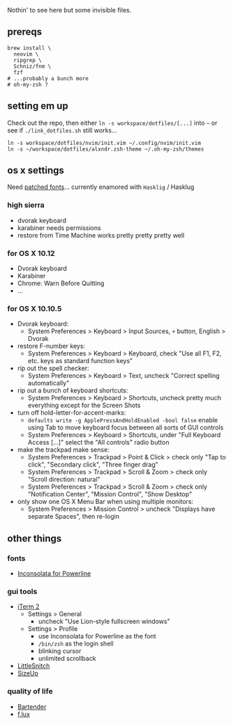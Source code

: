 Nothin' to see here but some invisible files.

## prereqs

    brew install \
      neovim \
      ripgrep \
      Schniz/fnm \
      fzf
    # ...probably a bunch more
    # oh-my-zsh ?

## setting em up

Check out the repo, then either `ln -s workspace/dotfiles/[...]` into `~` or see if `./link_dotfiles.sh` still works...

    ln -s workspace/dotfiles/nvim/init.vim ~/.config/nvim/init.vim
    ln -s ~/workspace/dotfiles/alxndr.zsh-theme ~/.oh-my-zsh/themes

## os x settings

Need [patched fonts](https://www.nerdfonts.com/font-downloads)... currently enamored with `Hasklig` / Hasklug

### high sierra

* dvorak keyboard
* karabiner needs permissions
* restore from Time Machine works pretty pretty pretty well

### for OS X 10.12

* Dvorak keyboard
* Karabiner
* Chrome: Warn Before Quitting
* ...

### for OS X 10.10.5

* Dvorak keyboard:
  * System Preferences > Keyboard > Input Sources, `+` button, English > Dvorak
* restore F-number keys:
  * System Preferences > Keyboard > Keyboard, check "Use all F1, F2, etc. keys as standard function keys"
* rip out the spell checker:
  * System Preferences > Keyboard > Text, uncheck "Correct spelling automatically"
* rip out a bunch of keyboard shortcuts:
  * System Preferences > Keyboard > Shortcuts, uncheck pretty much everything except for the Screen Shots
* turn off hold-letter-for-accent-marks:
  * `defaults write -g ApplePressAndHoldEnabled -bool false`
 enable using Tab to move keyboard focus between all sorts of GUI controls
  * System Preferences > Keyboard > Shortcuts, under "Full Keyboard Access […]" select the "All controls" radio button
* make the trackpad make sense:
  * System Preferences > Trackpad > Point & Click > check only "Tap to click", "Secondary click", "Three finger drag"
  * System Preferences > Trackpad > Scroll & Zoom > check only "Scroll direction: natural"
  * System Preferences > Trackpad > Scroll & Zoom > check only "Notification Center", "Mission Control", "Show Desktop"
* only show one OS X Menu Bar when using multiple monitors:
  * System Preferences > Mission Control > uncheck "Displays have separate Spaces", then re-login


## other things

### fonts

* [Inconsolata for Powerline][inconsolata]

### gui tools

* [iTerm 2][iterm2]
  * Settings > General
    * uncheck "Use Lion-style fullscreen windows"
  * Settings > Profile
    * use Inconsolata for Powerline as the font
    * `/bin/zsh` as the login shell
    * blinking cursor
    * unlimited scrollback
* [LittleSnitch][little-snitch]
* [SizeUp][sizeup]

### quality of life

* [Bartender][bartender]
* [f.lux][flux]

[bartender]: http://www.macbartender.com/
[flux]: https://justgetflux.com/
[inconsolata]: https://github.com/powerline/fonts/tree/master/Inconsolata
[iterm2]: https://www.iterm2.com/
[little-snitch]: https://www.obdev.at/products/littlesnitch/index.html
[sizeup]: http://www.irradiatedsoftware.com/sizeup/
[Schniz/fnm]: https://github.com/Schniz/fnm
